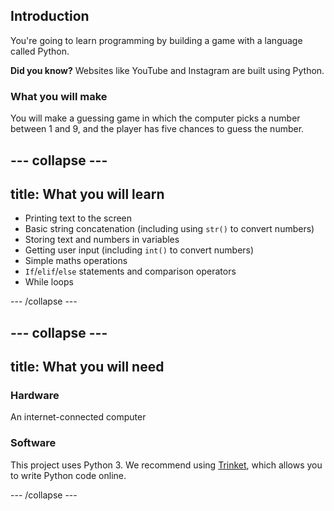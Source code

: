## Introduction


You're going to learn programming by building a game with a language called Python.

**Did you know?** Websites like YouTube and Instagram are built using Python.

### What you will make

You will make a guessing game in which the computer picks a number between 1 and 9, and the player has five chances to guess the number.

<!-- <div class="trinket">
  <iframe allowtransparency="true" width="485" height="402" src="https://trinket.io/embed/python/9e104001e7?outputOnly=true&start=result" frameborder="0"></iframe>
</div> -->

--- collapse ---
---
title: What you will learn
---

+ Printing text to the screen
+ Basic string concatenation (including using `str()` to convert numbers)
+ Storing text and numbers in variables
+ Getting user input (including `int()` to convert numbers)
+ Simple maths operations
+ `If`/`elif`/`else` statements and comparison operators
+ While loops

--- /collapse ---

--- collapse ---
---
title: What you will need
---

### Hardware
An internet-connected computer

### Software
This project uses Python 3. We recommend using [Trinket](https://trinket.io/), which allows you to write Python code online.

--- /collapse ---




